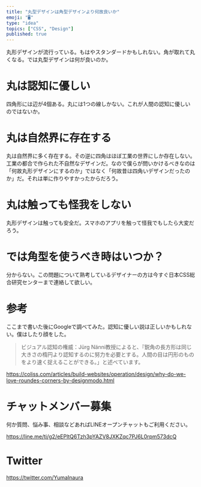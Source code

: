 ```yaml
---
title: "丸型デザインは角型デザインより何故良いか"
emoji: "🖥"
type: "idea"
topics: ["CSS", "Design"]
published: true
---
```



丸形デザインが流行っている。もはやスタンダードかもしれない。角が取れて丸くなる。では丸型デザインは何が良いのか。
# 丸は認知に優しい
四角形には辺が4個ある。丸には1つの線しかない。これが人間の認知に優しいのではないか。
# 丸は自然界に存在する
丸は自然界に多く存在する。その逆に四角はほぼ工業の世界にしか存在しない。工業の都合で作られた不自然なデザインだ。なので僕らが問いかけるべきなのは「何故丸形デザインにするのか」ではなく「何故昔は四角いデザインだったのか」だ。それは単に作りやすかったからだろう。
# 丸は触っても怪我をしない
丸形デザインは触っても安全だ。スマホのアプリを触って怪我でもしたら大変だろう。
# では角型を使うべき時はいつか？
分からない。この問題について熟考しているデザイナーの方は今すぐ日本CSS総合研究センターまで連絡して欲しい。
# 参考
ここまで書いた後にGoogleで調べてみた。認知に優しい説は正しいかもしれない。僕はしたり顔をした。

>ビジュアル認知の権威：Jürg Nänni教授によると、『鋭角の長方形は同じ大きさの楕円より認知するのに努力を必要とする。人間の目は円形のものをより速く捉えることができる。」と述べています。

https://coliss.com/articles/build-websites/operation/design/why-do-we-love-roundes-corners-by-designmodo.html

<!-- Update From Qiita API -->

# チャットメンバー募集


何か質問、悩み事、相談などあればLINEオープンチャットもご利用ください。

https://line.me/ti/g2/eEPltQ6Tzh3pYAZV8JXKZqc7PJ6L0rpm573dcQ


# Twitter

https://twitter.com/YumaInaura

<!-- Update From Qiita API -->

